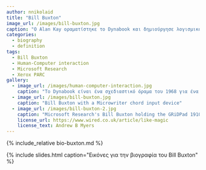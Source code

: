 ```yaml
---
author: nnikolaid
title: "Bill Buxton"
image_url: /images/bill-buxton.jpg
caption: "O Alan Kay οραματίστηκε το Dynabook και δημιούργησε λογισμικό που διευκολύνει τα παιδιά να μάθουν να σκέφτονται μαζί με τους υπολογιστές"
categories:
  - biography
  - definition
tags:
  - Bill Buxton
  - Human-Computer interaction
  - Microsoft Research
  - Xerox PARC
gallery:
  - image_url: /images/human-computer-interaction.jpg
    caption: "Το Dynabook είναι ένα σχεδιαστικό όραμα του 1968 για ένα φορητό υπολογιστή τύπου τάμπλετ από τον Alan Kay που απευθύνεται σε παιδιά και μπορεί να προγραμματιστεί με στόχο την προσωπική έκφραση και την επεξεργασία της πληροφορίας"
  - image_url: /images/bill-buxton.jpg
    caption: "Bill Buxton with a Microwriter chord input device"
  - image_url: /images/bill-buxton-2.jpg
    caption: "Microsoft Research's Bill Buxton holding the GRiDPad 1910, an early tablet computer"
    license_url: https://www.wired.co.uk/article/like-magic
    license_text: Andrew B Myers
---
```


{% include_relative bio-buxton.md %}

{% include slides.html caption="Εικόνες για την βιογραφία του Bill Buxton" %}
